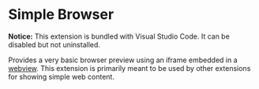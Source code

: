# Simple Browser

**Notice:** This extension is bundled with Visual Studio Code. It can be disabled but not uninstalled.

Provides a very basic browser preview using an iframe embedded in a [webview](). This extension is primarily meant to be used by other extensions for showing simple web content.

